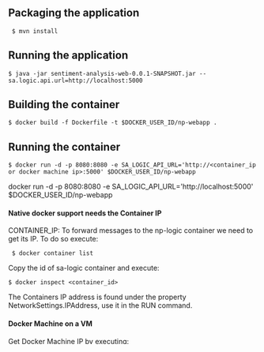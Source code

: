 ## Packaging the application
` $ mvn install`

## Running the application
` $ java -jar sentiment-analysis-web-0.0.1-SNAPSHOT.jar --sa.logic.api.url=http://localhost:5000 ` 

## Building the container
` $ docker build -f Dockerfile -t $DOCKER_USER_ID/np-webapp . `

## Running the container
``` 
$ docker run -d -p 8080:8080 -e SA_LOGIC_API_URL='http://<container_ip or docker machine ip>:5000' $DOCKER_USER_ID/np-webapp  
```

docker run -d -p 8080:8080 -e SA_LOGIC_API_URL='http://localhost:5000'  $DOCKER_USER_ID/np-webapp


#### Native docker support needs the Container IP
CONTAINER_IP: To forward messages to the np-logic container we need to get  its IP. To do so execute:

` $ docker container list`

Copy the id of sa-logic container and execute:

` $ docker inspect <container_id> `

The Containers IP address is found under the property NetworkSettings.IPAddress, use it in the RUN command.

#### Docker Machine on a VM 
Get Docker Machine IP by executing:

` $ docker-machine ip `

Use this one in the command.


## Pushing the container
` $ docker push $DOCKER_USER_ID/np-webapp `


